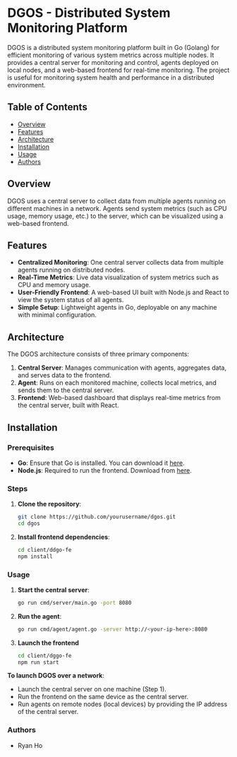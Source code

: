 # DGOS - Distributed System Monitoring Platform

DGOS is a distributed system monitoring platform built in Go (Golang) for efficient monitoring of various system metrics across multiple nodes. It provides a central server for monitoring and control, agents deployed on local nodes, and a web-based frontend for real-time monitoring. The project is useful for monitoring system health and performance in a distributed environment.

## Table of Contents

- [Overview](#overview)
- [Features](#features)
- [Architecture](#architecture)
- [Installation](#installation)
- [Usage](#usage)
- [Authors](#authors)

## Overview

DGOS uses a central server to collect data from multiple agents running on different machines in a network. Agents send system metrics (such as CPU usage, memory usage, etc.) to the server, which can be visualized using a web-based frontend.

## Features

- **Centralized Monitoring**: One central server collects data from multiple agents running on distributed nodes.
- **Real-Time Metrics**: Live data visualization of system metrics such as CPU and memory usage.
- **User-Friendly Frontend**: A web-based UI built with Node.js and React to view the system status of all agents.
- **Simple Setup**: Lightweight agents in Go, deployable on any machine with minimal configuration.

## Architecture

The DGOS architecture consists of three primary components:

1. **Central Server**: Manages communication with agents, aggregates data, and serves data to the frontend.
2. **Agent**: Runs on each monitored machine, collects local metrics, and sends them to the central server.
3. **Frontend**: Web-based dashboard that displays real-time metrics from the central server, built with React.

## Installation

### Prerequisites

- **Go**: Ensure that Go is installed. You can download it [here](https://golang.org/dl/).
- **Node.js**: Required to run the frontend. Download from [here](https://nodejs.org/).

### Steps

1. **Clone the repository**:

   ```bash
   git clone https://github.com/yourusername/dgos.git
   cd dgos
   ```

2. **Install frontend dependencies**:
   ```bash
   cd client/ddgo-fe
   npm install
   ```

### Usage

1. **Start the central server**:

   ```bash
   go run cmd/server/main.go -port 8080
   ```

2. **Run the agent**:

   ```bash
   go run cmd/agent/agent.go -server http://<your-ip-here>:8080
   ```

3. **Launch the frontend**
   ```bash
   cd client/dggo-fe
   npm run start
   ```

**To launch DGOS over a network**:

- Launch the central server on one machine (Step 1).
- Run the frontend on the same device as the central server.
- Run agents on remote nodes (local devices) by providing the IP address of the central server.

### Authors

- Ryan Ho
